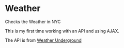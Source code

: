 # Weather
Checks the Weather in NYC

This is my first time working with an API and using AJAX. 

The API is from [Weather Underground](https://www.wunderground.com/weather/api/)